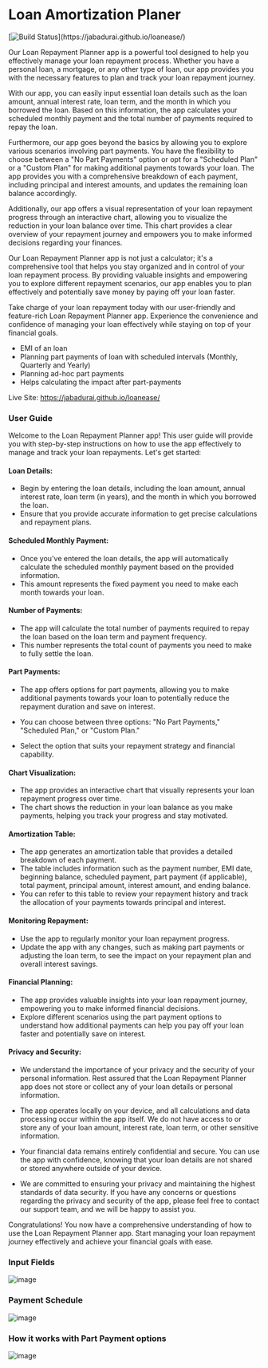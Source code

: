# Loan Amortization Planer

[![Build Status]([https://travis-ci.org/joemccann/dillinger.svg?branch=master](https://github.com/jabadurai/loanease/actions/workflows/pages/pages-build-deployment/badge.svg))](https://jabadurai.github.io/loanease/)

Our Loan Repayment Planner app is a powerful tool designed to help you effectively manage your loan repayment process. Whether you have a personal loan, a mortgage, or any other type of loan, our app provides you with the necessary features to plan and track your loan repayment journey.

With our app, you can easily input essential loan details such as the loan amount, annual interest rate, loan term, and the month in which you borrowed the loan. Based on this information, the app calculates your scheduled monthly payment and the total number of payments required to repay the loan.

Furthermore, our app goes beyond the basics by allowing you to explore various scenarios involving part payments. You have the flexibility to choose between a "No Part Payments" option or opt for a "Scheduled Plan" or a "Custom Plan" for making additional payments towards your loan. The app provides you with a comprehensive breakdown of each payment, including principal and interest amounts, and updates the remaining loan balance accordingly.

Additionally, our app offers a visual representation of your loan repayment progress through an interactive chart, allowing you to visualize the reduction in your loan balance over time. This chart provides a clear overview of your repayment journey and empowers you to make informed decisions regarding your finances.

Our Loan Repayment Planner app is not just a calculator; it's a comprehensive tool that helps you stay organized and in control of your loan repayment process. By providing valuable insights and empowering you to explore different repayment scenarios, our app enables you to plan effectively and potentially save money by paying off your loan faster.

Take charge of your loan repayment today with our user-friendly and feature-rich Loan Repayment Planner app. Experience the convenience and confidence of managing your loan effectively while staying on top of your financial goals.

- EMI of an loan
- Planning part payments of loan with scheduled intervals (Monthly, Quarterly and Yearly)
- Planning ad-hoc part payments
- Helps calculating the impact after part-payments

Live Site: https://jabadurai.github.io/loanease/

### User Guide

Welcome to the Loan Repayment Planner app! This user guide will provide you with step-by-step instructions on how to use the app effectively to manage and track your loan repayments. Let's get started:

#### Loan Details:

- Begin by entering the loan details, including the loan amount, annual interest rate, loan term (in years), and the month in which you borrowed the loan.
- Ensure that you provide accurate information to get precise calculations and repayment plans.

#### Scheduled Monthly Payment:

- Once you've entered the loan details, the app will automatically calculate the scheduled monthly payment based on the provided information.
- This amount represents the fixed payment you need to make each month towards your loan.

#### Number of Payments:

- The app will calculate the total number of payments required to repay the loan based on the loan term and payment frequency.
- This number represents the total count of payments you need to make to fully settle the loan.

#### Part Payments:

- The app offers options for part payments, allowing you to make additional payments towards your loan to potentially reduce the repayment duration and save on interest.

- You can choose between three options: "No Part Payments," "Scheduled Plan," or "Custom Plan."
- Select the option that suits your repayment strategy and financial capability.

#### Chart Visualization:

- The app provides an interactive chart that visually represents your loan repayment progress over time.
- The chart shows the reduction in your loan balance as you make payments, helping you track your progress and stay motivated.

#### Amortization Table:

- The app generates an amortization table that provides a detailed breakdown of each payment.
- The table includes information such as the payment number, EMI date, beginning balance, scheduled payment, part payment (if applicable), total payment, principal amount, interest amount, and ending balance.
- You can refer to this table to review your repayment history and track the allocation of your payments towards principal and interest.

#### Monitoring Repayment:

- Use the app to regularly monitor your loan repayment progress.
- Update the app with any changes, such as making part payments or adjusting the loan term, to see the impact on your repayment plan and overall interest savings.

#### Financial Planning:

- The app provides valuable insights into your loan repayment journey, empowering you to make informed financial decisions.
- Explore different scenarios using the part payment options to understand how additional payments can help you pay off your loan faster and potentially save on interest.

#### Privacy and Security:

- We understand the importance of your privacy and the security of your personal information. Rest assured that the Loan Repayment Planner app does not store or collect any of your loan details or personal information.

- The app operates locally on your device, and all calculations and data processing occur within the app itself. We do not have access to or store any of your loan amount, interest rate, loan term, or other sensitive information.

- Your financial data remains entirely confidential and secure. You can use the app with confidence, knowing that your loan details are not shared or stored anywhere outside of your device.

- We are committed to ensuring your privacy and maintaining the highest standards of data security. If you have any concerns or questions regarding the privacy and security of the app, please feel free to contact our support team, and we will be happy to assist you.

Congratulations! You now have a comprehensive understanding of how to use the Loan Repayment Planner app. Start managing your loan repayment journey effectively and achieve your financial goals with ease.

### Input Fields

![image](./img/fields.png)

### Payment Schedule

![image](./img/schedule.png)

### How it works with Part Payment options

![image](./img/part-payment.png)
